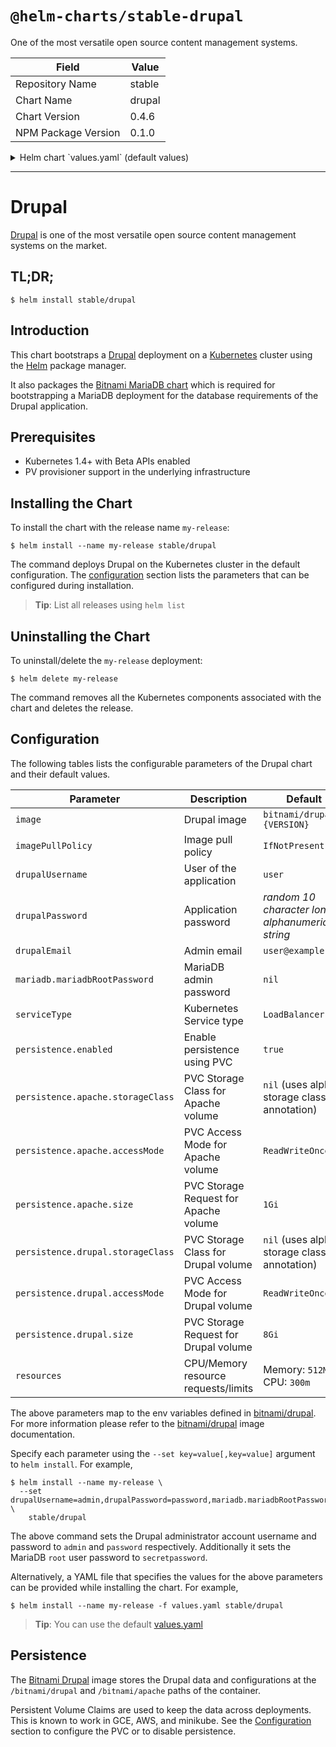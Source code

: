 # `@helm-charts/stable-drupal`

One of the most versatile open source content management systems.

| Field               | Value  |
| ------------------- | ------ |
| Repository Name     | stable |
| Chart Name          | drupal |
| Chart Version       | 0.4.6  |
| NPM Package Version | 0.1.0  |

<details>

<summary>Helm chart `values.yaml` (default values)</summary>

```yaml
## Bitnami Drupal image version
## ref: https://hub.docker.com/r/bitnami/drupal/tags/
##
image: bitnami/drupal:8.2.7-r1

## Specify a imagePullPolicy
## ref: http://kubernetes.io/docs/user-guide/images/#pre-pulling-images
##
imagePullPolicy: IfNotPresent

## User of the application
## ref: https://github.com/bitnami/bitnami-docker-drupal#configuration
##
drupalUsername: user

## Application password
## Defaults to a random 10-character alphanumeric string if not set
## ref: https://github.com/bitnami/bitnami-docker-drupal#configuration
##
# drupalPassword:

## Admin email
## ref: https://github.com/bitnami/bitnami-docker-drupal#configuration
##
drupalEmail: user@example.com

##
## MariaDB chart configuration
##
mariadb:
  ## MariaDB admin password
  ## ref: https://github.com/bitnami/bitnami-docker-mariadb/blob/master/README.md#setting-the-root-password-on-first-run
  ##
  # mariadbRootPassword:

  ## Enable persistence using Persistent Volume Claims
  ## ref: http://kubernetes.io/docs/user-guide/persistent-volumes/
  ##
  persistence:
    enabled: true
    ## If defined, volume.beta.kubernetes.io/storage-class: <storageClass>
    ## Default: volume.alpha.kubernetes.io/storage-class: default
    ##
    # storageClass:
    accessMode: ReadWriteOnce
    size: 8Gi

## Kubernetes configuration
## For minikube, set this to NodePort, elsewhere use LoadBalancer
##
serviceType: LoadBalancer

## Enable persistence using Persistent Volume Claims
## ref: http://kubernetes.io/docs/user-guide/persistent-volumes/
##
persistence:
  enabled: true
  apache:
    ## If defined, volume.beta.kubernetes.io/storage-class: <storageClass>
    ## Default: volume.alpha.kubernetes.io/storage-class: default
    ##
    # storageClass:
    accessMode: ReadWriteOnce
    size: 1Gi
  drupal:
    ## If defined, volume.beta.kubernetes.io/storage-class: <storageClass>
    ## Default: volume.alpha.kubernetes.io/storage-class: default
    ##
    # storageClass:
    accessMode: ReadWriteOnce
    size: 8Gi

## Configure resource requests and limits
## ref: http://kubernetes.io/docs/user-guide/compute-resources/
##
resources:
  requests:
    memory: 512Mi
    cpu: 300m
```

</details>

---

# Drupal

[Drupal](https://www.drupal.org/) is one of the most versatile open source content management systems on the market.

## TL;DR;

```console
$ helm install stable/drupal
```

## Introduction

This chart bootstraps a [Drupal](https://github.com/bitnami/bitnami-docker-drupal) deployment on a [Kubernetes](http://kubernetes.io) cluster using the [Helm](https://helm.sh) package manager.

It also packages the [Bitnami MariaDB chart](https://github.com/kubernetes/charts/tree/master/stable/mariadb) which is required for bootstrapping a MariaDB deployment for the database requirements of the Drupal application.

## Prerequisites

- Kubernetes 1.4+ with Beta APIs enabled
- PV provisioner support in the underlying infrastructure

## Installing the Chart

To install the chart with the release name `my-release`:

```console
$ helm install --name my-release stable/drupal
```

The command deploys Drupal on the Kubernetes cluster in the default configuration. The [configuration](#configuration) section lists the parameters that can be configured during installation.

> **Tip**: List all releases using `helm list`

## Uninstalling the Chart

To uninstall/delete the `my-release` deployment:

```console
$ helm delete my-release
```

The command removes all the Kubernetes components associated with the chart and deletes the release.

## Configuration

The following tables lists the configurable parameters of the Drupal chart and their default values.

| Parameter                         | Description                           | Default                                        |
| --------------------------------- | ------------------------------------- | ---------------------------------------------- |
| `image`                           | Drupal image                          | `bitnami/drupal:{VERSION}`                     |
| `imagePullPolicy`                 | Image pull policy                     | `IfNotPresent`                                 |
| `drupalUsername`                  | User of the application               | `user`                                         |
| `drupalPassword`                  | Application password                  | _random 10 character long alphanumeric string_ |
| `drupalEmail`                     | Admin email                           | `user@example.com`                             |
| `mariadb.mariadbRootPassword`     | MariaDB admin password                | `nil`                                          |
| `serviceType`                     | Kubernetes Service type               | `LoadBalancer`                                 |
| `persistence.enabled`             | Enable persistence using PVC          | `true`                                         |
| `persistence.apache.storageClass` | PVC Storage Class for Apache volume   | `nil` (uses alpha storage class annotation)    |
| `persistence.apache.accessMode`   | PVC Access Mode for Apache volume     | `ReadWriteOnce`                                |
| `persistence.apache.size`         | PVC Storage Request for Apache volume | `1Gi`                                          |
| `persistence.drupal.storageClass` | PVC Storage Class for Drupal volume   | `nil` (uses alpha storage class annotation)    |
| `persistence.drupal.accessMode`   | PVC Access Mode for Drupal volume     | `ReadWriteOnce`                                |
| `persistence.drupal.size`         | PVC Storage Request for Drupal volume | `8Gi`                                          |
| `resources`                       | CPU/Memory resource requests/limits   | Memory: `512Mi`, CPU: `300m`                   |

The above parameters map to the env variables defined in [bitnami/drupal](http://github.com/bitnami/bitnami-docker-drupal). For more information please refer to the [bitnami/drupal](http://github.com/bitnami/bitnami-docker-drupal) image documentation.

Specify each parameter using the `--set key=value[,key=value]` argument to `helm install`. For example,

```console
$ helm install --name my-release \
  --set drupalUsername=admin,drupalPassword=password,mariadb.mariadbRootPassword=secretpassword \
    stable/drupal
```

The above command sets the Drupal administrator account username and password to `admin` and `password` respectively. Additionally it sets the MariaDB `root` user password to `secretpassword`.

Alternatively, a YAML file that specifies the values for the above parameters can be provided while installing the chart. For example,

```console
$ helm install --name my-release -f values.yaml stable/drupal
```

> **Tip**: You can use the default [values.yaml](values.yaml)

## Persistence

The [Bitnami Drupal](https://github.com/bitnami/bitnami-docker-drupal) image stores the Drupal data and configurations at the `/bitnami/drupal` and `/bitnami/apache` paths of the container.

Persistent Volume Claims are used to keep the data across deployments. This is known to work in GCE, AWS, and minikube.
See the [Configuration](#configuration) section to configure the PVC or to disable persistence.
